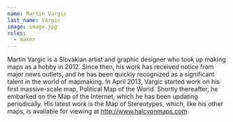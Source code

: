 ```yaml
---
name: Martin Vargic
last_name: Vargic
image: image.jpg
roles:
  - maker
---
```

Martin Vargic is a Slovakian artist and graphic designer who took up making maps as a hobby in 2012. Since then, his work has received notice from major news outlets, and he has been quickly recognized as a significant talent in the world of mapmaking. In April 2013, Vargic started work on his first massive-scale map, Political Map of the World. Shortly thereafter, he embarked on the Map of the Internet, which he has been updating periodically. His latest work is the Map of Stereotypes, which, like his other maps, is available for viewing at http://www.halcyonmaps.com.

